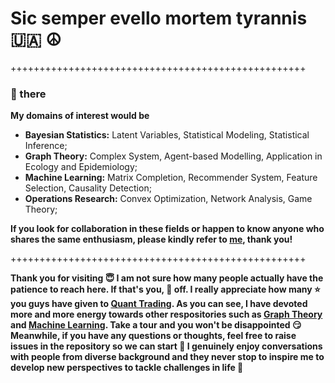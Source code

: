 # Sic semper evello mortem tyrannis 🇺🇦 ☮️

+++++++++++++++++++++++++++++++++++++++++++++++++++

### 👋 there

**My domains of interest would be**

* **Bayesian Statistics:** Latent Variables, Statistical Modeling, Statistical Inference;
* **Graph Theory:** Complex System, Agent-based Modelling, Application in Ecology and Epidemiology;
* **Machine Learning:** Matrix Completion, Recommender System, Feature Selection, Causality Detection;
* **Operations Research:** Convex Optimization, Network Analysis, Game Theory;
 
**If you look for collaboration in these fields or happen to know anyone who shares the same enthusiasm, please kindly refer to <a href=https://github.com/je-suis-tm/je-suis-tm/issues/new/choose>me</a>, thank you!**

+++++++++++++++++++++++++++++++++++++++++++++++++++

**Thank you for visiting :innocent: I am not sure how many people actually have the patience to reach here. If that's you, 🎩 off. I really appreciate how many :star: you guys have given to <a href=https://github.com/je-suis-tm/quant-trading>Quant Trading</a>. As you can see, I have devoted more and more energy towards other respositories such as <a href=https://github.com/je-suis-tm/graph-theory>Graph Theory</a> and <a href=https://github.com/je-suis-tm/machine-learning>Machine Learning</a>. Take a tour and you won't be disappointed :smirk: Meanwhile, if you have any questions or thoughts, feel free to raise issues in the repository so we can start :speech_balloon: I genuinely enjoy conversations with people from diverse background and they never stop to inspire me to develop new perspectives to tackle challenges in life :muscle:**
